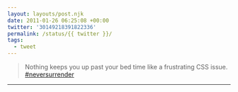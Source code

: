 ```yaml
---
layout: layouts/post.njk
date: 2011-01-26 06:25:08 +00:00
twitter: '30149218391822336'
permalink: /status/{{ twitter }}/
tags: 
  - tweet
---
```


> Nothing keeps you up past your bed time like a frustrating CSS issue. [#neversurrender](https://twitter.com/hashtag/neversurrender)

---
